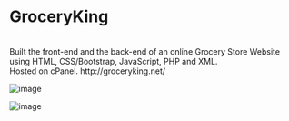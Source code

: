 # GroceryKing
<br>
Built the front-end and the back-end of an online Grocery Store Website using HTML, CSS/Bootstrap, JavaScript, PHP and XML.
<br>
Hosted on cPanel.
http://groceryking.net/ 

![image](https://user-images.githubusercontent.com/99095521/217114037-709acdee-c650-48c6-abf5-c727f11e991f.png)

![image](https://user-images.githubusercontent.com/99095521/217114060-700aa272-14dc-41f5-a457-bd425a16f620.png)
